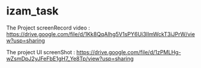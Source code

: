 # izam_task

The Project screenRecord video : https://drive.google.com/file/d/1Kk8QqAIhg5V1sPY6Ui3lImWckT3iJPrW/view?usp=sharing

The project UI screenShot : https://drive.google.com/file/d/1zPMLHg-wZsmDpJ2yJFeFbE1gH7_Ye8Tp/view?usp=sharing

